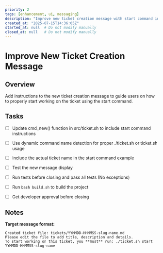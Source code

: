 ```yaml
---
priority: 2
tags: [enhancement, ui, messaging]
description: "Improve new ticket creation message with start command instructions"
created_at: "2025-07-15T14:36:05Z"
started_at: null  # Do not modify manually
closed_at: null   # Do not modify manually
---
```


# Improve New Ticket Creation Message

## Overview

Add instructions to the new ticket creation message to guide users on how to properly start working on the ticket using the start command.

## Tasks

- [ ] Update cmd_new() function in src/ticket.sh to include start command instructions
- [ ] Use dynamic command name detection for proper ./ticket.sh or ticket.sh usage
- [ ] Include the actual ticket name in the start command example
- [ ] Test the new message display
- [ ] Run tests before closing and pass all tests (No exceptions)
- [ ] Run `bash build.sh` to build the project
- [ ] Get developer approval before closing


## Notes

**Target message format:**
```
Created ticket file: tickets/YYMMDD-HHMMSS-slug-name.md
Please edit the file to add title, description and details.
To start working on this ticket, you **must** run: ./ticket.sh start YYMMDD-HHMMSS-slug-name
```
